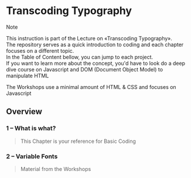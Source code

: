 # Transcoding Typography

> [!NOTE]
> This instruction is part of the Lecture on «Transcoding Typography». <br/>
> The repository serves as a quick introduction to coding and each chapter focuses on a different topic.
> <br/>
> In the Table of Content bellow, you can jump to each project.<br/>
> If you want to learn more about the concept, you'd have to look do a deep dive course on
> Javascript and  DOM (Document Object Model) to manipulate HTML
>
> The Workshops use a minimal amount of HTML & CSS and focuses on Javascript

## Overview

### 1 – What is what?
> This Chapter is your reference for Basic Coding 
### 2 – Variable Fonts
> Material from the Workshops
